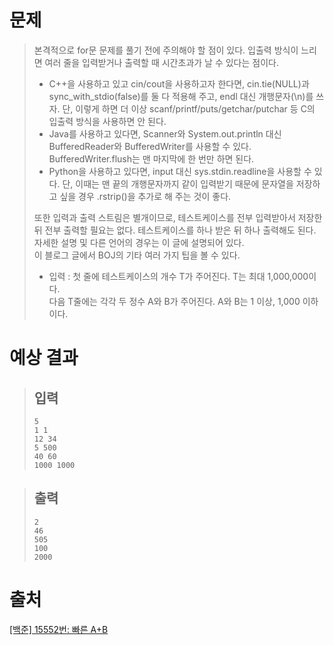 # 문제
> 본격적으로 for문 문제를 풀기 전에 주의해야 할 점이 있다. 입출력 방식이 느리면 여러 줄을 입력받거나 출력할 때 시간초과가 날 수 있다는 점이다.    
> * C++을 사용하고 있고 cin/cout을 사용하고자 한다면, cin.tie(NULL)과 sync_with_stdio(false)를 둘 다 적용해 주고, endl 대신 개행문자(\n)를 쓰자. 단, 이렇게 하면 더 이상 scanf/printf/puts/getchar/putchar 등 C의 입출력 방식을 사용하면 안 된다.    
> * Java를 사용하고 있다면, Scanner와 System.out.println 대신 BufferedReader와 BufferedWriter를 사용할 수 있다. BufferedWriter.flush는 맨 마지막에 한 번만 하면 된다.    
> * Python을 사용하고 있다면, input 대신 sys.stdin.readline을 사용할 수 있다. 단, 이때는 맨 끝의 개행문자까지 같이 입력받기 때문에 문자열을 저장하고 싶을 경우 .rstrip()을 추가로 해 주는 것이 좋다.    
> 
> 또한 입력과 출력 스트림은 별개이므로, 테스트케이스를 전부 입력받아서 저장한 뒤 전부 출력할 필요는 없다. 테스트케이스를 하나 받은 뒤 하나 출력해도 된다.    
자세한 설명 및 다른 언어의 경우는 이 글에 설명되어 있다.    
이 블로그 글에서 BOJ의 기타 여러 가지 팁을 볼 수 있다.    
>* 입력 : 
첫 줄에 테스트케이스의 개수 T가 주어진다. T는 최대 1,000,000이다.    
다음 T줄에는 각각 두 정수 A와 B가 주어진다. A와 B는 1 이상, 1,000 이하이다.
# 예상 결과
  > ## 입력
  > ```
  > 5
  > 1 1
  > 12 34
  > 5 500
  > 40 60
  > 1000 1000
  > ```

  > ## 출력
  > ```
  > 2
  > 46
  > 505
  > 100
  > 2000
  > ```

# 출처
[[백준] 15552번: 빠른 A+B](https://www.acmicpc.net/problem/15552)